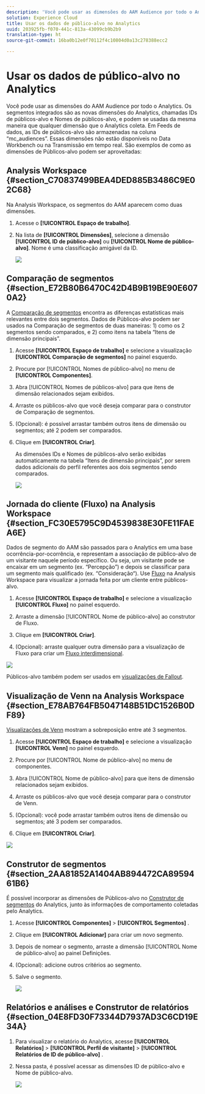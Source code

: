 ```yaml
---
description: 'Você pode usar as dimensões do AAM Audience por todo o Analytics. Os segmentos integrados são as novas dimensões do Analytics, chamadas IDs de públicos-alvo e Nomes de públicos-alvo, e podem se usadas da mesma maneira que qualquer dimensão que o Analytics coleta. Em Feeds de dados, as IDs de públicos-alvo são armazenadas na coluna “mc_audiences”. Essas dimensões não estão disponíveis no Data Workbench ou na Transmissão em tempo real. São exemplos de como as dimensões de Públicos-alvo podem ser aproveitadas '
solution: Experience Cloud
title: Usar os dados de público-alvo no Analytics
uuid: 203925fb-f070-441c-813a-43099cb9b2b9
translation-type: ht
source-git-commit: 16ba0b12e0f70112f4c10804d0a13c278388ecc2

---
```



# Usar os dados de público-alvo no Analytics

Você pode usar as dimensões do AAM Audience por todo o Analytics. Os segmentos integrados são as novas dimensões do Analytics, chamadas IDs de públicos-alvo e Nomes de públicos-alvo, e podem se usadas da mesma maneira que qualquer dimensão que o Analytics coleta. Em Feeds de dados, as IDs de públicos-alvo são armazenadas na coluna “mc_audiences”. Essas dimensões não estão disponíveis no Data Workbench ou na Transmissão em tempo real. São exemplos de como as dimensões de Públicos-alvo podem ser aproveitadas:

## Analysis Workspace {#section_C70837499BEA4DED885B3486C9E02C68}

Na Analysis Workspace, os segmentos do AAM aparecem como duas dimensões.

1. Acesse o **[!UICONTROL Espaço de trabalho]**.
1. Na lista de **[!UICONTROL Dimensões]**, selecione a dimensão **[!UICONTROL ID de público-alvo]** ou **[!UICONTROL Nome de público-alvo]**. Nome é uma classificação amigável da ID.

   ![](assets/aw-mcaudiences.png)

## Comparação de segmentos {#section_E72B80B6470C42D4B9B19BE90E6070A2}

A [Comparação de segmentos](https://marketing.adobe.com/resources/help/pt_BR/analytics/analysis-workspace/segment-comparison.html) encontra as diferenças estatísticas mais relevantes entre dois segmentos. Dados de Públicos-alvo podem ser usados na Comparação de segmentos de duas maneiras: 1) como os 2 segmentos sendo comparados, e 2) como itens na tabela “Itens de dimensão principais”.

1. Acesse **[!UICONTROL Espaço de trabalho]** e selecione a visualização **[!UICONTROL Comparação de segmentos]** no painel esquerdo.

1. Procure por [!UICONTROL Nomes de público-alvo] no menu de **[!UICONTROL Componentes]**.

1. Abra [!UICONTROL Nomes de públicos-alvo] para que itens de dimensão relacionados sejam exibidos.
1. Arraste os públicos-alvo que você deseja comparar para o construtor de Comparação de segmentos.
1. (Opcional): é possível arrastar também outros itens de dimensão ou segmentos; até 2 podem ser comparados.
1. Clique em **[!UICONTROL Criar]**.

   As dimensões IDs e Nomes de públicos-alvo serão exibidas automaticamente na tabela “Itens de dimensão principais”, por serem dados adicionais do perfil referentes aos dois segmentos sendo comparados.

   ![](assets/aud-segcompare.png)

## Jornada do cliente (Fluxo) na Analysis Workspace {#section_FC30E5795C9D4539838E30FE11FAEA6E}

Dados de segmento do AAM são passados para o Analytics em uma base ocorrência-por-ocorrência, e representam a associação de público-alvo de um visitante naquele período específico. Ou seja, um visitante pode se encaixar em um segmento (ex. “Percepção”) e depois se classificar para um segmento mais qualificado (ex. “Consideração“). Use [Fluxo](https://marketing.adobe.com/resources/help/pt_BR/analytics/analysis-workspace/flow.html) na Analysis Workspace para visualizar a jornada feita por um cliente entre públicos-alvo.

1. Acesse **[!UICONTROL Espaço de trabalho]** e selecione a visualização **[!UICONTROL Fluxo]** no painel esquerdo.

1. Arraste a dimensão [!UICONTROL Nome de público-alvo] ao construtor de Fluxo.
1. Clique em **[!UICONTROL Criar]**.
1. (Opcional): arraste qualquer outra dimensão para a visualização de Fluxo para criar um [Fluxo interdimensional](https://marketing.adobe.com/resources/help/pt_BR/analytics/analysis-workspace/multi-dimensional-flow.html).

![](assets/flow-aamaudiences.png)

Públicos-alvo também podem ser usados em [visualizações de Fallout](https://marketing.adobe.com/resources/help/pt_BR/analytics/analysis-workspace/fallout_flow.html).

## Visualização de Venn na Analysis Workspace  {#section_E78AB764FB5047148B51DC1526B0DF89}

[Visualizações de Venn](https://marketing.adobe.com/resources/help/pt_BR/analytics/analysis-workspace/venn.html) mostram a sobreposição entre até 3 segmentos.

1. Acesse **[!UICONTROL Espaço de trabalho]** e selecione a visualização **[!UICONTROL Venn]** no painel esquerdo.

1. Procure por [!UICONTROL Nome de público-alvo] no menu de componentes.
1. Abra [!UICONTROL Nome de público-alvo] para que itens de dimensão relacionados sejam exibidos.
1. Arraste os públicos-alvo que você deseja comparar para o construtor de Venn.
1. (Opcional): você pode arrastar também outros itens de dimensão ou segmentos; até 3 podem ser comparados.
1. Clique em **[!UICONTROL Criar]**.

![](assets/venn-viz.png)

## Construtor de segmentos {#section_2AA81852A1404AB894472CA8959461B6}

É possível incorporar as dimensões de Públicos-alvo no [Construtor de segmentos](https://marketing.adobe.com/resources/help/pt_BR/analytics/segment/seg_build.html) do Analytics, junto às informações de comportamento coletadas pelo Analytics.

1. Acesse **[!UICONTROL Componentes]** > **[!UICONTROL Segmentos]** .
1. Clique em **[!UICONTROL Adicionar]** para criar um novo segmento.
1. Depois de nomear o segmento, arraste a dimensão [!UICONTROL Nome de público-alvo] ao painel Definições.
1. (Opcional): adicione outros critérios ao segmento.
1. Salve o segmento.

   ![](assets/aud-segbuilder.png)

## Relatórios e análises e Construtor de relatórios  {#section_04E8FD30F73344D7937AD3C6CD19E34A}

1. Para visualizar o relatório do Analytics, acesse **[!UICONTROL Relatórios]** > **[!UICONTROL Perfil de visitante]** > **[!UICONTROL Relatórios de ID de público-alvo]** .
1. Nessa pasta, é possível acessar as dimensões ID de público-alvo e Nome de público-alvo.

   ![](assets/mc-audiences.png)

